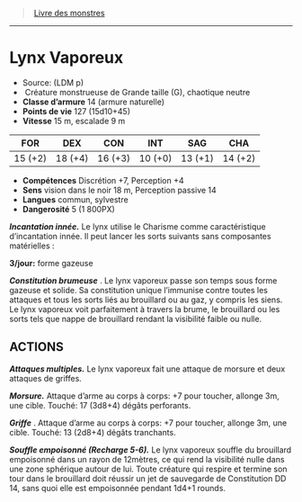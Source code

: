 ﻿> [Livre des monstres](tome_of_beasts.md)

---

# Lynx Vaporeux

- Source: (LDM p)
-  Créature monstrueuse de Grande taille (G), chaotique neutre
- **Classe d’armure** 14 (armure naturelle)
- **Points de vie** 127 (15d10+45)
- **Vitesse** 15 m, escalade 9 m

|FOR|DEX|CON|INT|SAG|CHA|
|---|---|---|---|---|---|
|15 (+2)|18 (+4)|16 (+3)|10 (+0)|13 (+1)|14 (+2)|

- **Compétences** Discrétion +7, Perception +4
- **Sens** vision dans le noir 18 m, Perception passive 14
- **Langues** commun, sylvestre
- **Dangerosité** 5 (1 800PX)

**_Incantation innée._** Le lynx utilise le Charisme comme caractéristique d’incantation innée. Il peut lancer les sorts suivants sans composantes matérielles :

**3/jour:** forme gazeuse

**_Constitution brumeuse_** . Le lynx vaporeux passe son temps sous forme gazeuse et solide. Sa constitution unique l’immunise contre toutes les attaques et tous les sorts liés au brouillard ou au gaz, y compris les siens. Le lynx vaporeux voit parfaitement à travers la brume, le brouillard ou les sorts tels que nappe de brouillard rendant la visibilité faible ou nulle.

## ACTIONS

**_Attaques multiples._** Le lynx vaporeux fait une attaque de morsure et deux attaques de griffes.

**_Morsure._** Attaque d’arme au corps à corps: +7 pour toucher, allonge 3m, une cible. Touché: 17 (3d8+4) dégâts perforants.

**_Griffe_** . Attaque d’arme au corps à corps: +7 pour toucher, allonge 3m, une cible. Touché: 13 (2d8+4) dégâts tranchants.

**_Souffle empoisonné (Recharge 5-6)._** Le lynx vaporeux souffle du brouillard empoisonné dans un rayon de 12mètres, ce qui rend la visibilité nulle dans une zone sphérique autour de lui. Toute créature qui respire et termine son tour dans le brouillard doit réussir un jet de sauvegarde de Constitution DD 14, sans quoi elle est empoisonnée pendant 1d4+1 rounds.

